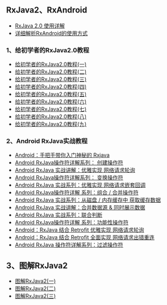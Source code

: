 ## RxJava2、RxAndroid
- [RxJava 2.0 使用详解](http://blog.csdn.net/aiynmimi/article/details/53382567)
- [详细解析RxAndroid的使用方式](https://www.jianshu.com/p/6d1ef9f43cdc)


### 1、给初学者的RxJava2.0教程
- [给初学者的RxJava2.0教程(一)](http://www.jianshu.com/p/464fa025229e)
- [给初学者的RxJava2.0教程(二)](http://www.jianshu.com/p/8818b98c44e2)
- [给初学者的RxJava2.0教程(三)](http://www.jianshu.com/p/128e662906af)
- [给初学者的RxJava2.0教程(四)](http://www.jianshu.com/p/bb58571cdb64)
- [给初学者的RxJava2.0教程(五)](http://www.jianshu.com/p/0f2d6c2387c9)
- [给初学者的RxJava2.0教程(六)](http://www.jianshu.com/p/e4c6d7989356)
- [给初学者的RxJava2.0教程(七)](http://www.jianshu.com/p/9b1304435564)
- [给初学者的RxJava2.0教程(八)](http://www.jianshu.com/p/a75ecf461e02)
- [给初学者的RxJava2.0教程(九)](http://www.jianshu.com/p/36e0f7f43a51)


### 2、Android RxJava实战教程
- [Android：手把手带你入门神秘的 Rxjava](http://blog.csdn.net/carson_ho/article/details/78179340)
- [Android RxJava操作符详解系列： 创建操作符](http://blog.csdn.net/carson_ho/article/details/78246732)
- [Android RxJava 实战讲解：优雅实现 网络请求轮询](http://blog.csdn.net/carson_ho/article/details/78256466)
- [Android RxJava操作符详解系列： 变换操作符](http://blog.csdn.net/carson_ho/article/details/78315437)
- [Android RxJava 实战系列：优雅实现 网络请求嵌套回调](http://blog.csdn.net/carson_ho/article/details/78315696)
- [Android RxJava操作符详解 系列：组合 / 合并操作符](http://blog.csdn.net/carson_ho/article/details/78455349)
- [Android RxJava 实战系列：从磁盘 / 内存缓存中 获取缓存数据](http://blog.csdn.net/carson_ho/article/details/78455449)
- [Android RxJava 实战讲解：合并数据源 & 同时展示数据](http://blog.csdn.net/carson_ho/article/details/78455544)
- [Android RxJava 实战系列：联合判断](http://blog.csdn.net/carson_ho/article/details/78455624)
- [Android RxJava操作符详解 系列：功能性操作符](http://blog.csdn.net/carson_ho/article/details/78537277)
- [Android：RxJava 结合 Retrofit 优雅实现 网络请求轮询](http://blog.csdn.net/carson_ho/article/details/78558790)
- [Android：RxJava 结合 Retrofit 全面实现 网络请求出错重连](http://blog.csdn.net/carson_ho/article/details/78651602)
- [Android RxJava 操作符详解系列：过滤操作符](http://blog.csdn.net/carson_ho/article/details/78683064)


## 3、图解RxJava2
- [图解RxJava2(一)](http://rkhcy.github.io/2017/12/13/%E5%9B%BE%E8%A7%A3RxJava2\(%E4%B8%80\)/)
- [图解RxJava2(二)](http://rkhcy.github.io/2017/12/21/%E5%9B%BE%E8%A7%A3RxJava2\(%E4%BA%8C\)/)
- [图解RxJava2(三)](http://rkhcy.github.io/2017/12/22/%E5%9B%BE%E8%A7%A3RxJava2\(%E4%B8%89\)/)

